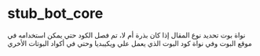# stub_bot_core

نواة بوت تحديد نوع المقال إذا كان بذرة أم لا، تم فصل الكود حتي يمكن استخدامه في موقع البوت وفي نواة كود البوت الذي يعمل علي ويكيبديا وحتي في أكواد البوتات الأخري
